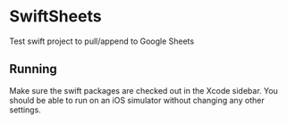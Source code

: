 # SwiftSheets
Test swift project to pull/append to Google Sheets

## Running
Make sure the swift packages are checked out in the Xcode sidebar.
You should be able to run on an iOS simulator without changing any other settings.
